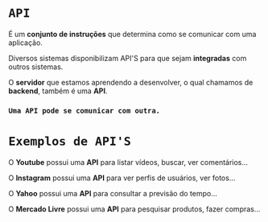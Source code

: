 # `API`

É um **conjunto de instruções** que determina como se comunicar com uma aplicação.

Diversos sistemas disponibilizam API'S para que sejam **integradas** com outros sistemas.

 O **servidor** que estamos aprendendo a desenvolver, o qual chamamos de **backend**, também é uma **API**.

 ### `Uma API pode se comunicar com outra.`

# `Exemplos de API'S`
O **Youtube** possui uma **API** para listar vídeos, buscar, ver comentários...

O **Instagram** possui uma **API** para ver perfis de usuários, ver fotos...

O **Yahoo** possui uma **API** para consultar a previsão do tempo...

O **Mercado Livre** possui uma **API** para pesquisar produtos, fazer compras...
